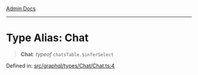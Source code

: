 [Admin Docs](/)

***

# Type Alias: Chat

> **Chat**: *typeof* `chatsTable.$inferSelect`

Defined in: [src/graphql/types/Chat/Chat.ts:4](https://github.com/PratapRathi/talawa-api/blob/8547a42c99c7a44be459745d0018a2deccfb1f66/src/graphql/types/Chat/Chat.ts#L4)
